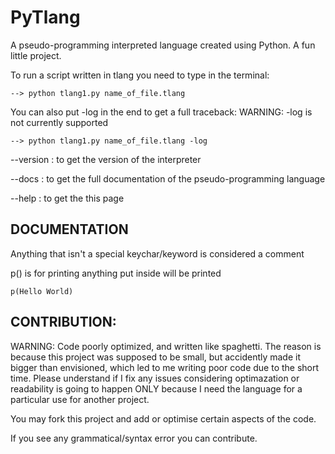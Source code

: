 # PyTlang

A pseudo-programming interpreted language created using Python. A fun little project.

To run a script written in tlang you need to type in the terminal:

    --> python tlang1.py name_of_file.tlang
    
You can also put -log in the end to get a full traceback: WARNING: -log is not currently supported

    --> python tlang1.py name_of_file.tlang -log
    
--version : to get the version of the interpreter

--docs : to get the full documentation of the pseudo-programming language

--help : to get the this page

## DOCUMENTATION

Anything that isn't a special keychar/keyword is considered a comment

p() is for printing anything put inside will be printed

    p(Hello World)

## CONTRIBUTION:

WARNING: Code poorly optimized, and written like spaghetti. The reason is because this project was supposed to be small, but accidently made it bigger than envisioned, which led to me writing poor code due to the short time. Please understand if I fix any issues considering optimazation or readability is going to happen ONLY because I need the language for a particular use for another project.

You may fork this project and add or optimise certain aspects of the code.

If you see any grammatical/syntax error you can contribute.
